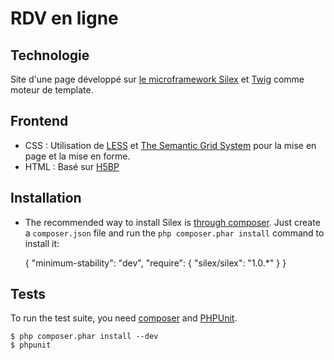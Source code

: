 # RDV en ligne

## Technologie
Site d'une page développé sur [le microframework Silex](http://silex.sensiolabs.org/) et [Twig](http://silex.sensiolabs.org/doc/providers/twig.html) comme moteur de template.

## Frontend
- CSS : Utilisation de [LESS](http://lesscss.org/) et [The Semantic Grid System](http://semantic.gs/) pour la mise en page et la mise en forme.
- HTML : Basé sur [H5BP](http://html5boilerplate.com/)

## Installation
- The recommended way to install Silex is [through composer](http://getcomposer.org). Just create a `composer.json` file and run the `php composer.phar install` command to install it:

    {
        "minimum-stability": "dev",
        "require": {
            "silex/silex": "1.0.*"
        }
    }

## Tests

To run the test suite, you need [composer](http://getcomposer.org) and [PHPUnit](https://github.com/sebastianbergmann/phpunit).

    $ php composer.phar install --dev
    $ phpunit